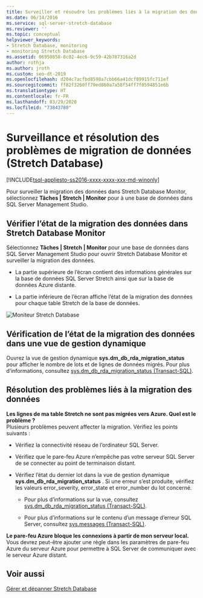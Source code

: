```yaml
---
title: Surveiller et résoudre les problèmes liés à la migration des données
ms.date: 06/14/2016
ms.service: sql-server-stretch-database
ms.reviewer: ''
ms.topic: conceptual
helpviewer_keywords:
- Stretch Database, monitoring
- monitoring Stretch Database
ms.assetid: 06950858-8c02-4ec6-9c59-42b787316a2d
author: rothja
ms.author: jroth
ms.custom: seo-dt-2019
ms.openlocfilehash: d204c7acfbd8598a7cbb66a41dcf89915fc711ef
ms.sourcegitcommit: ff82f3260ff79ed860a7a58f54ff7f0594851e6b
ms.translationtype: HT
ms.contentlocale: fr-FR
ms.lasthandoff: 03/29/2020
ms.locfileid: "73843780"
---
```

# <a name="monitor-and-troubleshoot-data-migration-stretch-database"></a>Surveillance et résolution des problèmes de migration de données (Stretch Database)
[!INCLUDE[tsql-appliesto-ss2016-xxxx-xxxx-xxx-md-winonly](../../includes/tsql-appliesto-ss2016-xxxx-xxxx-xxx-md-winonly.md)]


  Pour surveiller la migration des données dans Stretch Database Monitor, sélectionnez **Tâches | Stretch | Monitor** pour à une base de données dans SQL Server Management Studio.  
  
## <a name="check-the-status-of-data-migration-in-the-stretch-database-monitor"></a>Vérifier l’état de la migration des données dans Stretch Database Monitor  
 Sélectionnez **Tâches | Stretch | Monitor** pour une base de données dans SQL Server Management Studio pour ouvrir Stretch Database Monitor et surveiller la migration des données.  
  
-   La partie supérieure de l’écran contient des informations générales sur la base de données SQL Server Stretch ainsi que sur la base de données Azure distante.  
  
-   La partie inférieure de l’écran affiche l’état de la migration des données pour chaque table Stretch de la base de données.  
  
 ![Moniteur Stretch Database](../../sql-server/stretch-database/media/stretch-monitor.PNG "Moniteur Stretch Database")  
  
##  <a name="check-the-status-of-data-migration-in-a-dynamic-management-view"></a><a name="Migration"></a> Vérification de l’état de la migration des données dans une vue de gestion dynamique  
 Ouvrez la vue de gestion dynamique **sys.dm_db_rda_migration_status** pour afficher le nombre de lots et de lignes de données migrés. Pour plus d’informations, consultez [sys.dm_db_rda_migration_status &#40;Transact-SQL&#41;](../../relational-databases/system-dynamic-management-views/stretch-database-sys-dm-db-rda-migration-status.md).  
  
##  <a name="troubleshoot-data-migration"></a><a name="Firewall"></a> Résolution des problèmes liés à la migration des données  
 **Les lignes de ma table Stretch ne sont pas migrées vers Azure. Quel est le problème ?**  
 Plusieurs problèmes peuvent affecter la migration. Vérifiez les points suivants :  
  
-   Vérifiez la connectivité réseau de l’ordinateur SQL Server.  
  
-   Vérifiez que le pare-feu Azure n’empêche pas votre serveur SQL Server de se connecter au point de terminaison distant.  
  
-   Vérifiez l’état du dernier lot dans la vue de gestion dynamique **sys.dm_db_rda_migration_status** . Si une erreur s’est produite, vérifiez les valeurs error_severity, error_state et error_number du lot concerné.  
  
    -   Pour plus d’informations sur la vue, consultez [sys.dm_db_rda_migration_status &#40;Transact-SQL&#41;](../../relational-databases/system-dynamic-management-views/stretch-database-sys-dm-db-rda-migration-status.md).  
  
    -   Pour plus d’informations sur le contenu d’un message d’erreur SQL Server, consultez [sys.messages &#40;Transact-SQL&#41;](../../relational-databases/system-catalog-views/messages-for-errors-catalog-views-sys-messages.md).  
  
 **Le pare-feu Azure bloque les connexions à partir de mon serveur local.**  
 Vous devrez peut-être ajouter une règle dans les paramètres de pare-feu Azure du serveur Azure pour permettre à SQL Server de communiquer avec le serveur Azure distant.  
  
## <a name="see-also"></a>Voir aussi  
 [Gérer et dépanner Stretch Database](../../sql-server/stretch-database/manage-and-troubleshoot-stretch-database.md)  
  
  
